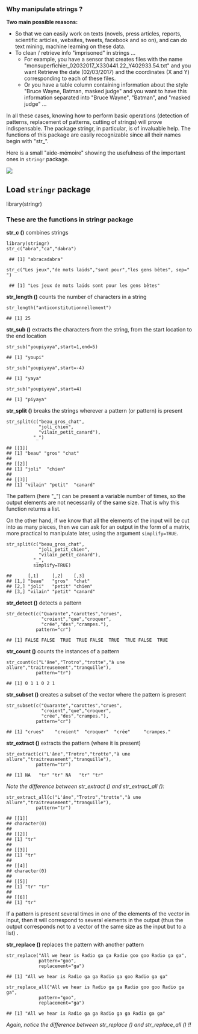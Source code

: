 ### Why manipulate strings ?
**Two main possible reasons:**

+ So that we can easily work on texts (novels, press articles, reports, scientific articles, websites, tweets, facebook and so on), and can do 
text mining, machine learning on these data.
+ To clean / retrieve info "imprisoned" in strings ... 
  + For example, you have a sensor that creates files with the name 
"monsuperfichier_02032017_X330441.22_Y402933.54.txt" and you want Retrieve the date (02/03/2017) and the coordinates (X and Y) 
corresponding to each of these files. 
  + Or you have a table column containing information about the style 
"Bruce Wayne, Batman, masked judge" and you want to have this information separated into "Bruce Wayne", "Batman", and "masked judge" ...


In all these cases, knowing how to perform basic operations (detection of patterns, replacement of patterns, cutting of strings) 
will prove indispensable. 
The package stringr, in particular, is of invaluable help. 
The functions of this package are easily recognizable since all their names begin with "str_".

Here is a small "aide-mémoire" showing the usefulness of the important ones in `stringr` package.

![](http://perso.ens-lyon.fr/lise.vaudor/Rfigures/Manip_de_strings/stringr.png)

## Load `stringr` package

library(stringr)

### These are the functions in stringr package

**str_c ()** combines strings
``` 
library(stringr)
str_c("abra","ca","dabra")

 ## [1] "abracadabra"

str_c("Les jeux","de mots laids","sont pour","les gens bêtes", sep=" ")

 ## [1] "Les jeux de mots laids sont pour les gens bêtes"
```
**str_length ()** counts the number of characters in a string
```
str_length("anticonstitutionnellement")

## [1] 25
```
**str_sub ()** extracts the characters from the string, from the start location to the end location
```
str_sub("youpiyaya",start=1,end=5)

## [1] "youpi"

str_sub("youpiyaya",start=-4)

## [1] "yaya"

str_sub("youpiyaya",start=4)

## [1] "piyaya"

```


**str_split ()** breaks the strings wherever a pattern (or pattern) is present

```
str_split(c("beau_gros_chat",
            "joli_chien",
            "vilain_petit_canard"),
          "_")

## [[1]]
## [1] "beau" "gros" "chat"
## 
## [[2]]
## [1] "joli"  "chien"
## 
## [[3]]
## [1] "vilain" "petit"  "canard"

```

The pattern (here "_") can be present a variable number of times, so the output elements are not necessarily of the same size. That is why this function returns a list.

On the other hand, if we know that all the elements of the input will be cut into as many pieces, then we can ask for an output in the form of a matrix, more practical to manipulate later, using the argument `simplify=TRUE`.

```
str_split(c("beau_gros_chat",
            "joli_petit_chien",
            "vilain_petit_canard"),
          "_",
          simplify=TRUE)

##      [,1]     [,2]    [,3]    
## [1,] "beau"   "gros"  "chat"  
## [2,] "joli"   "petit" "chien" 
## [3,] "vilain" "petit" "canard"

```


**str_detect ()** detects a pattern

```
str_detect(c("Quarante","carottes","crues",
             "croient","que","croquer",
             "crée","des","crampes."),
           pattern="cr")

## [1] FALSE FALSE  TRUE  TRUE FALSE  TRUE  TRUE FALSE  TRUE
```

**str_count ()** counts the instances of a pattern

```
str_count(c("L'âne","Trotro","trotte","à une allure","traitreusement","tranquille"),
           pattern="tr")

## [1] 0 1 1 0 2 1
```

**str_subset ()** creates a subset of the vector where the pattern is present

```
str_subset(c("Quarante","carottes","crues",
             "croient","que","croquer",
             "crée","des","crampes."),
           pattern="cr")

## [1] "crues"    "croient"  "croquer"  "crée"     "crampes."
```



**str_extract ()** extracts the pattern (where it is present)

```
str_extract(c("L'âne","Trotro","trotte","à une allure","traitreusement","tranquille"),
           pattern="tr")

## [1] NA   "tr" "tr" NA   "tr" "tr"
```


*Note the difference between str_extract () and str_extract_all ():*

```
str_extract_all(c("L'âne","Trotro","trotte","à une allure","traitreusement","tranquille"),
           pattern="tr")

## [[1]]
## character(0)
## 
## [[2]]
## [1] "tr"
## 
## [[3]]
## [1] "tr"
## 
## [[4]]
## character(0)
## 
## [[5]]
## [1] "tr" "tr"
## 
## [[6]]
## [1] "tr"

```

If a pattern is present several times in one of the elements of the vector in input, then it will correspond to several elements in the output (thus the output corresponds not to a vector of the same size as the input but to a list) .

**str_replace ()** replaces the pattern with another pattern

```
str_replace("All we hear is Radio ga ga Radio goo goo Radio ga ga",
            pattern="goo",
            replacement="ga")

## [1] "All we hear is Radio ga ga Radio ga goo Radio ga ga"

str_replace_all("All we hear is Radio ga ga Radio goo goo Radio ga ga",
            pattern="goo",
            replacement="ga")

## [1] "All we hear is Radio ga ga Radio ga ga Radio ga ga"
```

*Again, notice the difference between str_replace () and str_replace_all () !!*
